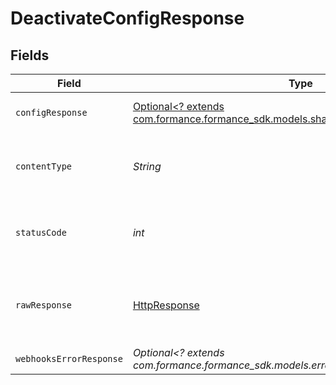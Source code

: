 # DeactivateConfigResponse


## Fields

| Field                                                                                                                         | Type                                                                                                                          | Required                                                                                                                      | Description                                                                                                                   |
| ----------------------------------------------------------------------------------------------------------------------------- | ----------------------------------------------------------------------------------------------------------------------------- | ----------------------------------------------------------------------------------------------------------------------------- | ----------------------------------------------------------------------------------------------------------------------------- |
| `configResponse`                                                                                                              | [Optional<? extends com.formance.formance_sdk.models.shared.ConfigResponse>](../../models/shared/ConfigResponse.md)           | :heavy_minus_sign:                                                                                                            | Config successfully deactivated.                                                                                              |
| `contentType`                                                                                                                 | *String*                                                                                                                      | :heavy_check_mark:                                                                                                            | HTTP response content type for this operation                                                                                 |
| `statusCode`                                                                                                                  | *int*                                                                                                                         | :heavy_check_mark:                                                                                                            | HTTP response status code for this operation                                                                                  |
| `rawResponse`                                                                                                                 | [HttpResponse<InputStream>](https://docs.oracle.com/en/java/javase/11/docs/api/java.net.http/java/net/http/HttpResponse.html) | :heavy_check_mark:                                                                                                            | Raw HTTP response; suitable for custom response parsing                                                                       |
| `webhooksErrorResponse`                                                                                                       | *Optional<? extends com.formance.formance_sdk.models.errors.WebhooksErrorResponse>*                                           | :heavy_minus_sign:                                                                                                            | Error                                                                                                                         |